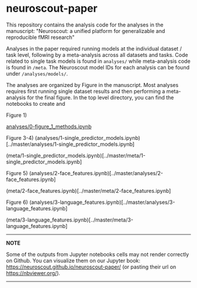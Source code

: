 # neuroscout-paper

This repository contains the analysis code for the analyses in the manuscript: "Neuroscout: a unified platform for generalizable and reproducible fMRI research"

Analyses in the paper required running models at the individual dataset / task level, following by a meta-analysis across all datasets and tasks. Code related to single task models is found in `analyses/` while meta-analysis code is found in `/meta`. The Neuroscout model IDs for each analysis can be found under `/analyses/models/`. 

The analyses are organized by Figure in the manuscript. Most analyses requires first running single dataset results and then performing a meta-analysis for the final figure. In the top level directory, you can find the notebooks to create and 

Figure 1)

[analyses/0-figure_1_methods.ipynb](../master/analyses/0-figure_1_methods.ipynb)

Figure 3-4)
(analyses/1-single_predictor_models.ipynb)[../master/analyses/1-single_predictor_models.ipynb]

(meta/1-single_predictor_models.ipynb)[../master/meta/1-single_predictor_models.ipynb]

Figure 5)
(analyses/2-face_features.ipynb)[../master/analyses/2-face_features.ipynb]

(meta/2-face_features.ipynb)[../master/meta/2-face_features.ipynb]

Figure 6)
(analyses/3-language_features.ipynb)[../master/analyses/3-language_features.ipynb]

(meta/3-language_features.ipynb)[../master/meta/3-language_features.ipynb]

---
**NOTE**

Some of the outputs from Jupyter notebooks cells may not render correctly on Github.
You can visualize them on our Jupyter book: https://neuroscout.github.io/neuroscout-paper/ (or pasting their url on https://nbviewer.org/).

---
